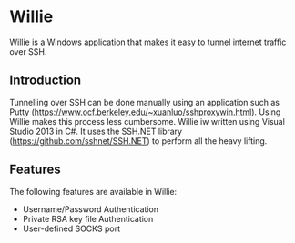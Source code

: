 # Willie
Willie is a Windows application that makes it easy to tunnel internet traffic over SSH. 

## Introduction
Tunnelling over SSH can be done manually using an  application such as Putty (https://www.ocf.berkeley.edu/~xuanluo/sshproxywin.html). Using Willie makes this process less cumbersome. Willie iw written using Visual Studio 2013 in C#. It uses the SSH.NET library (https://github.com/sshnet/SSH.NET) to perform all the heavy lifting. 

## Features
The following features are available in Willie:
* Username/Password Authentication
* Private RSA key file Authentication
* User-defined SOCKS port
